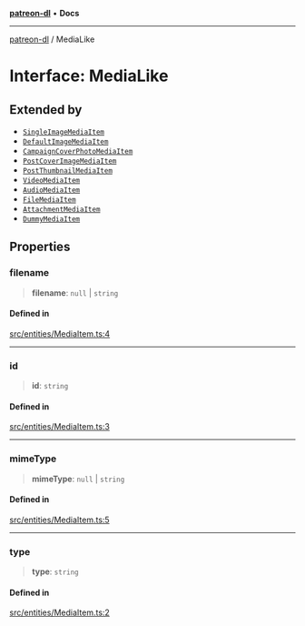 [**patreon-dl**](../README.md) • **Docs**

***

[patreon-dl](../README.md) / MediaLike

# Interface: MediaLike

## Extended by

- [`SingleImageMediaItem`](SingleImageMediaItem.md)
- [`DefaultImageMediaItem`](DefaultImageMediaItem.md)
- [`CampaignCoverPhotoMediaItem`](CampaignCoverPhotoMediaItem.md)
- [`PostCoverImageMediaItem`](PostCoverImageMediaItem.md)
- [`PostThumbnailMediaItem`](PostThumbnailMediaItem.md)
- [`VideoMediaItem`](VideoMediaItem.md)
- [`AudioMediaItem`](AudioMediaItem.md)
- [`FileMediaItem`](FileMediaItem.md)
- [`AttachmentMediaItem`](AttachmentMediaItem.md)
- [`DummyMediaItem`](DummyMediaItem.md)

## Properties

### filename

> **filename**: `null` \| `string`

#### Defined in

[src/entities/MediaItem.ts:4](https://github.com/patrickkfkan/patreon-dl/blob/0f374425151a1d535f98dea530b43394331b4977/src/entities/MediaItem.ts#L4)

***

### id

> **id**: `string`

#### Defined in

[src/entities/MediaItem.ts:3](https://github.com/patrickkfkan/patreon-dl/blob/0f374425151a1d535f98dea530b43394331b4977/src/entities/MediaItem.ts#L3)

***

### mimeType

> **mimeType**: `null` \| `string`

#### Defined in

[src/entities/MediaItem.ts:5](https://github.com/patrickkfkan/patreon-dl/blob/0f374425151a1d535f98dea530b43394331b4977/src/entities/MediaItem.ts#L5)

***

### type

> **type**: `string`

#### Defined in

[src/entities/MediaItem.ts:2](https://github.com/patrickkfkan/patreon-dl/blob/0f374425151a1d535f98dea530b43394331b4977/src/entities/MediaItem.ts#L2)
